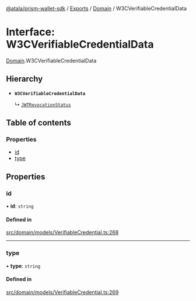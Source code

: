 [@atala/prism-wallet-sdk](../README.md) / [Exports](../modules.md) / [Domain](../modules/Domain.md) / W3CVerifiableCredentialData

# Interface: W3CVerifiableCredentialData

[Domain](../modules/Domain.md).W3CVerifiableCredentialData

## Hierarchy

- **`W3CVerifiableCredentialData`**

  ↳ [`JWTRevocationStatus`](Domain.JWTRevocationStatus.md)

## Table of contents

### Properties

- [id](Domain.W3CVerifiableCredentialData.md#id)
- [type](Domain.W3CVerifiableCredentialData.md#type)

## Properties

### id

• **id**: `string`

#### Defined in

[src/domain/models/VerifiableCredential.ts:268](https://github.com/hyperledger/identus-edge-agent-sdk-ts/blob/70efa8b16122ab132f36ab1c9f2ac30b3a4b3176/src/domain/models/VerifiableCredential.ts#L268)

___

### type

• **type**: `string`

#### Defined in

[src/domain/models/VerifiableCredential.ts:269](https://github.com/hyperledger/identus-edge-agent-sdk-ts/blob/70efa8b16122ab132f36ab1c9f2ac30b3a4b3176/src/domain/models/VerifiableCredential.ts#L269)

